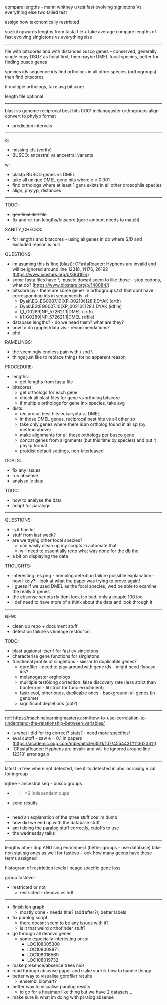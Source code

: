 compare lengths - mann whitney u test
fast evolving signletons Vs everything else
two tailed test

assign how taxonomically restricted

suzikii upwards
lengths from fasta file + take average
compare lengths of fast evolving singletons vs everything else

---

file with bitscores and with distances
busco genes - conserved, generally single copy
DSUZ as focal first, then maybe DMEL focal species, better for finding busco genes

species ids
sequence ids
find orthologs in all other species (orthogroups) then find bitscores

if multiple orthologs, take avg bitscore

length file optional

---

blast vs genome
reciprocal best hits
0.001
melanogaster
orthogroups
align
convert to phylyp format

- prediction intervals

---

q:
- missing ids (verify)
- BUSCO: ancestral vs ancestral_variants

w:
- blastp BUSCO genes vs DMEL
- take all unique DMEL gene hits where e < 0.001
- find orthologs where at least 1 gene exists in all other drosophila species
- align, phylyp, distances

---

TODO:
- ~~gen final dist file~~
- ~~fix and re-run lengths/bitscore (gene amount needs to match)~~

SANITY_CHECKS:
- for lengths and bitscores - using all genes in db where S/D and excluded reason is null

QUESTIONS:
- im asuming this is fine (blast): CFastaReader: Hyphens are invalid and will be ignored around line 12318, 14176, 26192 (https://www.biostars.org/p/394195/)
- some fasta files have \*, muscle doesnt seem to like those - stop codons, what do? (https://www.biostars.org/p/148084/)
- bitscore.py - there are some genes in orthogroups.txt that dont have corresponding ids in sequenceids.txt
	- Dyak\EG_EG0007.10|XP_002100128.1|DYAK (orth)
	- Dyak\EG:EG0007.10|XP_002100128.1|DYAK (idfile)
	- l_1_G0289|NP_572621.1|DMEL (orth)
	- l(1)G0289|NP_572621.1|DMEL (idfile)
- database lengths? - do we need them? what are they?
- how to do graphs/data vis - recommendations?
- phd

RAMBLINGS:
- the seemingly endless pain with \/ and \
- things just like to replace things for no apparent reason

PROCEDURE:
- lengths:
	- get lengths from fasta file
- bitscores:
	- get orthologs for each gene
	- check all blast files for gene vs ortholog bitscore
	- if multiple orthologs for gene in x species, take avg
- dists:
	- reciprocal best hits eukaryota vs DMEL
	- in those DMEL genes, reciprocal best hits vs all other sp
	- take only genes where there is an ortholog found in all sp (by method above)
	- make alignments for all these orthologs per busco gene
	- concat genes from alignments (but this time by species) and put it phylip format
	- protdist default settings, non-interleaved

GOALS:
- fix any issues
- run absense
- analyse le data

TODO:
- how to analyse the data
-	adapt for paralogs

---

QUESTIONS:
- is it fine lol
- stuff from last week?
- are we trying other focal species?
	- can easily clean up my scripts to automate that
	- will need to essentially redo what was done for the db tho
- a bit on displaying the data

THOUGHTS:
- interesting res.png - homolog detection failure possible explanation - how likely? - look at what the paper was trying to prove again!
- i guess if we used DMEL as the focal species, wed be able to examine the really tr genes
- the absense scripts rly dont look too bad, only a couple 100 loc
- i def need to have more of a think about the data and look through it

---

NEW:
- clean up repo + document stuff
- detection failure vs lineage restriction

TODO:
- blast agaionst itserlf for fast ev singletons
- characterise gene functions for singletons
- functional profile of singletons - similar to duplicable genes?
	- gprofiler - need to play around with gene ids - might need flybase ids?
	- melanogaster orghologs
	- muiltiple test6iong correction: false discovery rate (less strict than bonferroni - lil strict for func enrichment)
	- fastr evol, other ones, duplicable ones - background: all genes (in genome)
	- significant depletions (opt?)









---

ref: https://machinelearningmastery.com/how-to-use-correlation-to-understand-the-relationship-between-variables/

- is what i did for trg correct? stats? - need more specifics!
- eval cutoff - saw e = 0.1 in papers (https://academic.oup.com/mbe/article/35/1/107/4554431#113623311)
- 'CFastaReader: Hyphens are invalid and will be ignored around line 12318' error again



---

latest in tree where not detected, see if its detected in abs
incrasing e val for ingroup


iqtree - ancestral seq - busco groups
- >=2 independent dups
- send results

---

- need an explanation of the qtree stuff cos im dumb
- how did we end up with the database stuff
- am i doing the paralog stuff correctly, cutoffs to use
- the wednesday talks

---

lengths other dup AND sing
enrichment (better groups - use database)
take non stat sig ones as well for fastevo
	- look how many geens have these terms assigned

histogram of restriction levels
lineage specific gene loss

group fastevol
- restricted or not
	- restricted - denovo vs hdf

---

- finish len graph
	- mostly done - needs title? (add after?), better labels
- fix paralog script
	- there doesnt seem to be any issues with it?
	- is it that weird orthofinder stuff?
- go through all denovo genes
	- some especially interesting ones:
		- LOC108005300
		- LOC108008871
		- LOC108016569
		- LOC108019732
- make presence/absence trees nice
- read through absense paper and make sure ik how to handle thingy
- better way to visualise gprofiler results
	- ensembl biomart?
- better way to visualise paralog results
	- id go for a heatmap like thing but we have 2 datasets...
- make sure ik what im doing with paralog absense





















